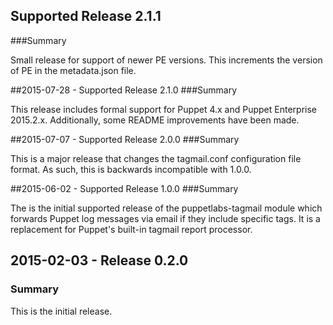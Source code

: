 ## Supported Release 2.1.1
###Summary

Small release for support of newer PE versions. This increments the version of PE in the metadata.json file.

##2015-07-28 - Supported Release 2.1.0
###Summary

This release includes formal support for Puppet 4.x and Puppet Enterprise 2015.2.x. Additionally, some README improvements have been made.

##2015-07-07 - Supported Release 2.0.0
###Summary

This is a major release that changes the tagmail.conf configuration file format. As such, this is backwards incompatible with 1.0.0.

##2015-06-02 - Supported Release 1.0.0
###Summary

The is the initial supported release of the puppetlabs-tagmail module which forwards Puppet log messages via email if they include specific tags. It is a replacement for Puppet's built-in tagmail report processor.

## 2015-02-03 - Release 0.2.0
### Summary

This is the initial release.

